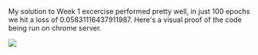 My solution to Week 1 excercise performed pretty well, in just 100 epochs we hit a loss of 0.05831116437911987. 
Here's a visual proof of the code being run on chrome server.

![](https://github.com/Rishit-dagli/TF-Data-and-Deployment/blob/master/Week%201/Exercise/losses_wdbc.PNG)

